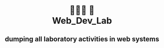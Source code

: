 <h1 align = "center"> <br> 🤤🤬🤡 👀  <br> Web_Dev_Lab </h1>

<h2 align = "center"> dumping all laboratory activities in web systems </h2>

